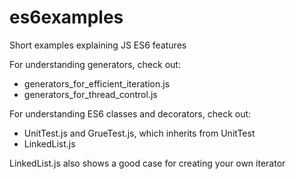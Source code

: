 # es6examples
Short examples explaining JS ES6 features

For understanding generators, check out:
- generators_for_efficient_iteration.js
- generators_for_thread_control.js

For understanding ES6 classes and decorators, check out:
- UnitTest.js and GrueTest.js, which inherits from UnitTest
- LinkedList.js

LinkedList.js also shows a good case for creating your own iterator
